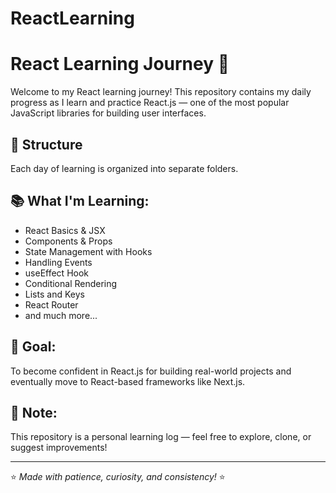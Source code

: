 # ReactLearning

# React Learning Journey 🚀

Welcome to my React learning journey! This repository contains my daily progress as I learn and practice React.js — one of the most popular JavaScript libraries for building user interfaces.

## 📅 Structure

Each day of learning is organized into separate folders.


## 📚 What I'm Learning:
- React Basics & JSX
- Components & Props
- State Management with Hooks
- Handling Events
- useEffect Hook
- Conditional Rendering
- Lists and Keys
- React Router
- and much more...

## 🎯 Goal:
To become confident in React.js for building real-world projects and eventually move to React-based frameworks like Next.js.

## 📝 Note:
This repository is a personal learning log — feel free to explore, clone, or suggest improvements!

---

⭐ *Made with patience, curiosity, and consistency!* ⭐


